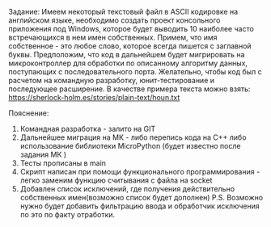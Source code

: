 Задание:
Имеем некоторый текстовый файл в ASCII кодировке на английском языке, необходимо создать проект консольного приложения под Windows, которое будет выводить 10 наиболее часто встречающихся в нем имен собственных. Примем, что имя собственное - это любое слово, которое всегда пишется с заглавной буквы. Предположим, что код в дальнейшем будет мигрировать на микроконтроллер для обработки по описанному алгоритму данных, поступающих с последовательного порта. Желательно, чтобы код был с расчетом на командную разработку, юнит-тестирование и последующее расширение.
В качестве примера текста можно взять: https://sherlock-holm.es/stories/plain-text/houn.txt

Пояснение: 
1) Командная разработка - залито на GIT
2) Дальнейшее миграция на МК - либо перепись кода на C++ либо использование библиотеки MicroPython (будет известно после задания МК )
3) Тесты прописаны в main
4) Скрипт написан при помощи функционального программирования - легко заменим функцию считывания с файла на socket 
5) Добавлен список исключений, где получения действительно собственных имен(возможно список будет дополнен)
P.S. Возможно нужно будет добавить фильтрацию ввода и обработчик исключения по это по факту отработки.
